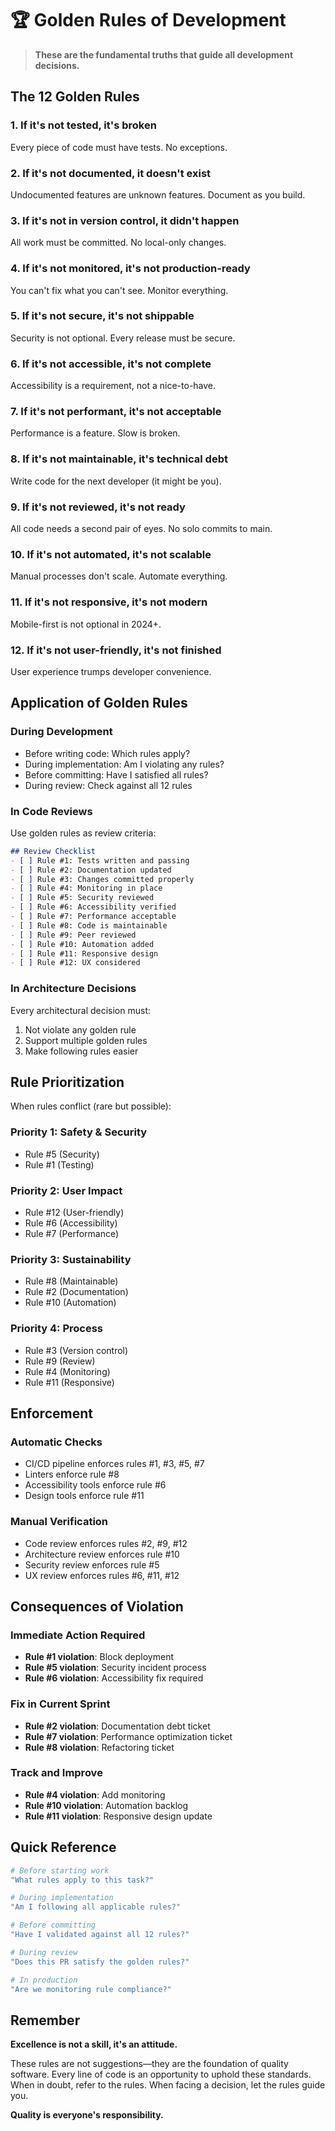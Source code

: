# 🏆 Golden Rules of Development

> **These are the fundamental truths that guide all development decisions.**

## The 12 Golden Rules

### 1. **If it's not tested, it's broken**

Every piece of code must have tests. No exceptions.

### 2. **If it's not documented, it doesn't exist**

Undocumented features are unknown features. Document as you build.

### 3. **If it's not in version control, it didn't happen**

All work must be committed. No local-only changes.

### 4. **If it's not monitored, it's not production-ready**

You can't fix what you can't see. Monitor everything.

### 5. **If it's not secure, it's not shippable**

Security is not optional. Every release must be secure.

### 6. **If it's not accessible, it's not complete**

Accessibility is a requirement, not a nice-to-have.

### 7. **If it's not performant, it's not acceptable**

Performance is a feature. Slow is broken.

### 8. **If it's not maintainable, it's technical debt**

Write code for the next developer (it might be you).

### 9. **If it's not reviewed, it's not ready**

All code needs a second pair of eyes. No solo commits to main.

### 10. **If it's not automated, it's not scalable**

Manual processes don't scale. Automate everything.

### 11. **If it's not responsive, it's not modern**

Mobile-first is not optional in 2024+.

### 12. **If it's not user-friendly, it's not finished**

User experience trumps developer convenience.

## Application of Golden Rules

### During Development

- Before writing code: Which rules apply?
- During implementation: Am I violating any rules?
- Before committing: Have I satisfied all rules?
- During review: Check against all 12 rules

### In Code Reviews

Use golden rules as review criteria:

```markdown
## Review Checklist
- [ ] Rule #1: Tests written and passing
- [ ] Rule #2: Documentation updated
- [ ] Rule #3: Changes committed properly
- [ ] Rule #4: Monitoring in place
- [ ] Rule #5: Security reviewed
- [ ] Rule #6: Accessibility verified
- [ ] Rule #7: Performance acceptable
- [ ] Rule #8: Code is maintainable
- [ ] Rule #9: Peer reviewed
- [ ] Rule #10: Automation added
- [ ] Rule #11: Responsive design
- [ ] Rule #12: UX considered
```

### In Architecture Decisions

Every architectural decision must:

1. Not violate any golden rule
2. Support multiple golden rules
3. Make following rules easier

## Rule Prioritization

When rules conflict (rare but possible):

### Priority 1: Safety & Security

- Rule #5 (Security)
- Rule #1 (Testing)

### Priority 2: User Impact

- Rule #12 (User-friendly)
- Rule #6 (Accessibility)
- Rule #7 (Performance)

### Priority 3: Sustainability

- Rule #8 (Maintainable)
- Rule #2 (Documentation)
- Rule #10 (Automation)

### Priority 4: Process

- Rule #3 (Version control)
- Rule #9 (Review)
- Rule #4 (Monitoring)
- Rule #11 (Responsive)

## Enforcement

### Automatic Checks

- CI/CD pipeline enforces rules #1, #3, #5, #7
- Linters enforce rule #8
- Accessibility tools enforce rule #6
- Design tools enforce rule #11

### Manual Verification

- Code review enforces rules #2, #9, #12
- Architecture review enforces rule #10
- Security review enforces rule #5
- UX review enforces rules #6, #11, #12

## Consequences of Violation

### Immediate Action Required

- **Rule #1 violation**: Block deployment
- **Rule #5 violation**: Security incident process
- **Rule #6 violation**: Accessibility fix required

### Fix in Current Sprint

- **Rule #2 violation**: Documentation debt ticket
- **Rule #7 violation**: Performance optimization ticket
- **Rule #8 violation**: Refactoring ticket

### Track and Improve

- **Rule #4 violation**: Add monitoring
- **Rule #10 violation**: Automation backlog
- **Rule #11 violation**: Responsive design update

## Quick Reference

```bash
# Before starting work
"What rules apply to this task?"

# During implementation
"Am I following all applicable rules?"

# Before committing
"Have I validated against all 12 rules?"

# During review
"Does this PR satisfy the golden rules?"

# In production
"Are we monitoring rule compliance?"
```

## Remember

**Excellence is not a skill, it's an attitude.**

These rules are not suggestions—they are the foundation of quality software. Every line of code is an opportunity to uphold these standards. When in doubt, refer to the rules. When facing a decision, let the rules guide you.

**Quality is everyone's responsibility.**
